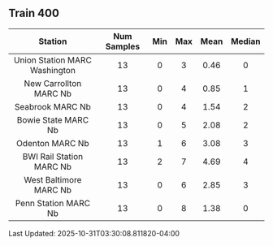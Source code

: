 ## Train 400

| Station | Num Samples | Min | Max | Mean | Median |
| :-----: | :---------: | :-: | :-: | :--: | :----: |
| Union Station MARC Washington | 13 | 0 | 3 | 0.46 | 0 |
| New Carrollton MARC Nb | 13 | 0 | 4 | 0.85 | 1 |
| Seabrook MARC Nb | 13 | 0 | 4 | 1.54 | 2 |
| Bowie State MARC Nb | 13 | 0 | 5 | 2.08 | 2 |
| Odenton MARC Nb | 13 | 1 | 6 | 3.08 | 3 |
| BWI Rail Station MARC Nb | 13 | 2 | 7 | 4.69 | 4 |
| West Baltimore MARC Nb | 13 | 0 | 6 | 2.85 | 3 |
| Penn Station MARC Nb | 13 | 0 | 8 | 1.38 | 0 |


Last Updated: 2025-10-31T03:30:08.811820-04:00